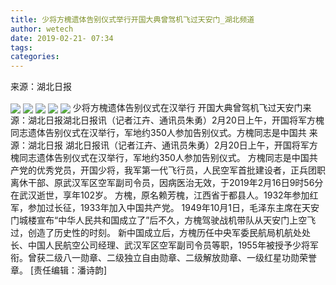 ```yaml
---
title: 少将方槐遗体告别仪式举行开国大典曾驾机飞过天安门_湖北频道
author: wetech
date: 2019-02-21- 07:34
tags: 
categories: 
---
```

来源：湖北日报
<!-- more -->
                
<img align="center" border="0" src="http://p2.ifengimg.com/a/2019_08/59a8b043a525f5a_size59_w640_h480.jpg" />
                
<img align="center" border="0" src="http://p3.ifengimg.com/a/2019_08/8b5810c03bf564e_size38_w640_h480.jpg" />
            
<img align="center" border="0" src="http://p2.ifengimg.com/a/2019_08/0aa6100d9ccf60a_size53_w640_h480.jpg" />
<img align="center" border="0" src="http://p1.ifengimg.com/a/2019_08/a59eb26f194dad1_size82_w600_h800.jpg" />
<img align="center" border="0" src="http://p2.ifengimg.com/a/2016/0810/204c433878d5cf9size1_w16_h16.png" />
少将方槐遗体告别仪式在汉举行 开国大典曾驾机飞过天安门来源：湖北日报湖北日报讯（记者江卉、通讯员朱勇）2月20日上午，开国将军方槐同志遗体告别仪式在汉举行，军地约350人参加告别仪式。方槐同志是中国共
来源：湖北日报
湖北日报讯（记者江卉、通讯员朱勇）2月20日上午，开国将军方槐同志遗体告别仪式在汉举行，军地约350人参加告别仪式。
方槐同志是中国共产党的优秀党员，开国少将，我军第一代飞行员，人民空军首批建设者，正兵团职离休干部、原武汉军区空军副司令员，因病医治无效，于2019年2月16日9时56分在武汉逝世，享年102岁。
方槐，原名赖芳槐，江西省于都县人。1932年参加红军，参加过长征，1933年加入中国共产党。
1949年10月1日，毛泽东主席在天安门城楼宣布“中华人民共和国成立了”后不久，方槐驾驶战机带队从天安门上空飞过，创造了历史性的时刻。
新中国成立后，方槐历任中央军委民航局机航处处长、中国人民航空公司经理、武汉军区空军副司令员等职，1955年被授予少将军衔。曾获二级八一勋章、二级独立自由勋章、二级解放勋章、一级红星功勋荣誉章。
[责任编辑：潘诗韵]
            
